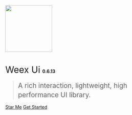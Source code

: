 <img src="https://img.alicdn.com/tfs/TB1kCs_er_I8KJjy1XaXXbsxpXa-419-495.png" width="146px">

# <span style="font-weight:400;">Weex Ui</span> <span style="font-size:14px">0.6.13</span>

> <span style="line-height:1.8rem;font-weight:400;font-size:1.3rem">A rich interaction, lightweight, high performance UI library.<span>

[Star Me](https://github.com/alibaba/weex-ui)
[Get Started](#weex-ui)

